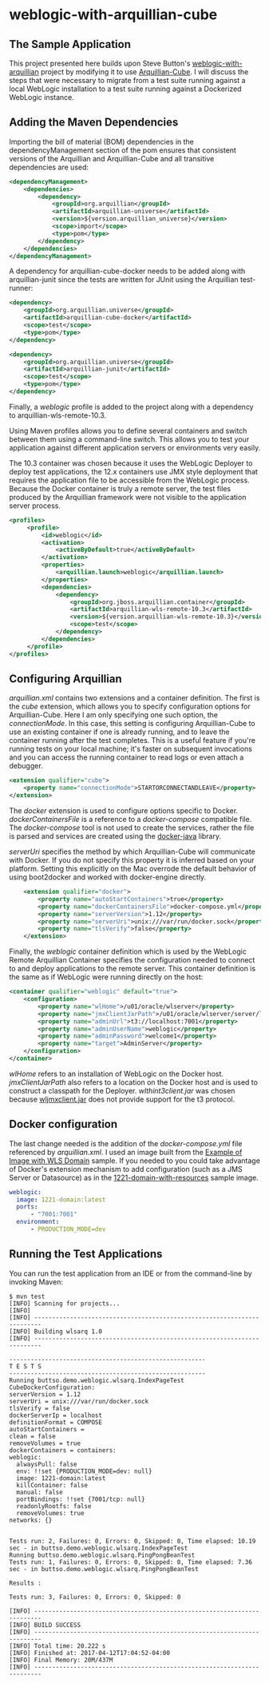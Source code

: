# weblogic-with-arquillian-cube

## The Sample Application
This project presented here builds upon Steve Button's [weblogic-with-arquillian](https://github.com/buttso/weblogic-with-arquillian) project by modifying it to use [Arquillian-Cube](http://arquillian.org/arquillian-cube/). I will discuss the steps that were necessary to migrate from a test suite running against a local WebLogic installation to a test suite running against a Dockerized WebLogic instance. 

## Adding the Maven Dependencies
Importing the bill of material (BOM) dependencies in the dependencyManagement section of the pom ensures that consistent versions of the Arquillian and Arquillian-Cube and all transitive dependencies are used:
```xml
<dependencyManagement>
    <dependencies>
        <dependency>
            <groupId>org.arquillian</groupId>
            <artifactId>arquillian-universe</artifactId>
            <version>${version.arquillian_universe}</version>
            <scope>import</scope>
            <type>pom</type>
        </dependency>
    </dependencies>
</dependencyManagement>
```

A dependency for arquillian-cube-docker needs to be added along with arquillian-junit since the tests are written for JUnit using the Arquillian test-runner:
```xml
<dependency>
    <groupId>org.arquillian.universe</groupId>
    <artifactId>arquillian-cube-docker</artifactId>
    <scope>test</scope>
    <type>pom</type>
</dependency>

<dependency>
    <groupId>org.arquillian.universe</groupId>
    <artifactId>arquillian-junit</artifactId>
    <scope>test</scope>
    <type>pom</type>
</dependency>
```

Finally, a *weblogic* profile is added to the project along with a dependency to arquillian-wls-remote-10.3.

Using Maven profiles allows you to define several containers and switch between them using a command-line switch. This allows you to test your application against different application servers or environments very easily.

The 10.3 container was chosen because it uses the WebLogic Deployer to deploy test applications, the 12.x containers use JMX style deployment that requires the application file to be accessible from the WebLogic process. Because the Docker container is truly a remote server, the test files produced by the Arquillian framework were not visible to the application server process.

```xml
<profiles>
     <profile>
         <id>weblogic</id>
         <activation>
             <activeByDefault>true</activeByDefault>
         </activation>
         <properties>
             <arquillian.launch>weblogic</arquillian.launch>
         </properties>
         <dependencies>
             <dependency>
                 <groupId>org.jboss.arquillian.container</groupId>
                 <artifactId>arquillian-wls-remote-10.3</artifactId>
                 <version>${version.arquillian-wls-remote-10.3}</version>
                 <scope>test</scope>
             </dependency>
         </dependencies>
     </profile>
</profiles>     
```
## Configuring Arquillian
*arquillian.xml* contains two extensions and a container definition. The first is the *cube* extension, which allows you to specify configuration options for Arquillian-Cube. Here I am only specifying one such option, the *connectionMode*. In this case, this setting is configuring Arquillian-Cube to use an existing container if one is already running, and to leave the container running after the test completes. This is a useful feature if you're running tests on your local machine; it's faster on subsequent invocations and you can access the running container to read logs or even attach a debugger.
```xml
<extension qualifier="cube">
    <property name="connectionMode">STARTORCONNECTANDLEAVE</property>
</extension>
```  
The *docker* extension is used to configure options specific to Docker. *dockerContainersFile* is a reference to a *docker-compose* compatible file. The *docker-compose* tool is not used to create the services, rather the file is parsed and services are created using the [docker-java](https://github.com/docker-java/docker-java) library.

*serverUri* specifies the method by which Arquillian-Cube will communicate with Docker. If you do not specify this property it is inferred based on your platform. Setting this explicitly on the Mac overrode the default behavior of using boot2docker and worked with docker-engine directly.  

```xml
    <extension qualifier="docker">
        <property name="autoStartContainers">true</property>
        <property name="dockerContainersFile">docker-compose.yml</property>
        <property name="serverVersion">1.12</property>
        <property name="serverUri">unix:///var/run/docker.sock</property>
        <property name="tlsVerify">false</property>
    </extension>
```

Finally, the *weblogic* container definition which is used by the WebLogic Remote Arquillian Container specifies the configuration needed to connect to and deploy applications to the remote server. This container definition is the same as if WebLogic were running directly on the host:
```xml
<container qualifier="weblogic" default="true">
    <configuration>
        <property name="wlHome">/u01/oracle/wlserver</property>
        <property name="jmxClientJarPath">/u01/oracle/wlserver/server/lib/wlthint3client.jar</property>
        <property name="adminUrl">t3://localhost:7001</property>
        <property name="adminUserName">weblogic</property>
        <property name="adminPassword">welcome1</property>
        <property name="target">AdminServer</property>
    </configuration>
</container>
```

*wlHome* refers to an installation of WebLogic on the Docker host. *jmxClientJarPath* also refers to a location on the Docker host and is used to construct a classpath for the Deployer. *wlthint3client.jar* was chosen because [wljmxclient.jar](https://docs.oracle.com/middleware/12212/wls/SACLT/basics.htm#SACLT123) does not provide support for the t3 protocol.  

## Docker configuration
The last change needed is the addition of the *docker-compose.yml* file referenced by *arquillian.xml*. I used an image built from the [Example of Image with WLS Domain](https://github.com/oracle/docker-images/tree/master/OracleWebLogic/samples/1221-domain) sample. If you needed to you could take advantage of Docker's extension mechanism to add configuration (such as a JMS Server or Datasource) as in the [1221-domain-with-resources](https://github.com/oracle/docker-images/tree/master/OracleWebLogic/samples/1221-domain-with-resources) sample image.

```yml
weblogic:
  image: 1221-domain:latest
  ports:
      - "7001:7001"
  environment:
      - PRODUCTION_MODE=dev
```
## Running the Test Applications
You can run the test application from an IDE or from the command-line by invoking Maven:

  ```
  $ mvn test
[INFO] Scanning for projects...
[INFO]                                                                         
[INFO] ------------------------------------------------------------------------
[INFO] Building wlsarq 1.0
[INFO] ------------------------------------------------------------------------

-------------------------------------------------------
 T E S T S
-------------------------------------------------------
Running buttso.demo.weblogic.wlsarq.IndexPageTest
CubeDockerConfiguration:
  serverVersion = 1.12
  serverUri = unix:///var/run/docker.sock
  tlsVerify = false
  dockerServerIp = localhost
  definitionFormat = COMPOSE
  autoStartContainers =
  clean = false
  removeVolumes = true
  dockerContainers = containers:
  weblogic:
    alwaysPull: false
    env: !!set {PRODUCTION_MODE=dev: null}
    image: 1221-domain:latest
    killContainer: false
    manual: false
    portBindings: !!set {7001/tcp: null}
    readonlyRootfs: false
    removeVolumes: true
networks: {}


Tests run: 2, Failures: 0, Errors: 0, Skipped: 0, Time elapsed: 10.19 sec - in buttso.demo.weblogic.wlsarq.IndexPageTest
Running buttso.demo.weblogic.wlsarq.PingPongBeanTest
Tests run: 1, Failures: 0, Errors: 0, Skipped: 0, Time elapsed: 7.36 sec - in buttso.demo.weblogic.wlsarq.PingPongBeanTest

Results :

Tests run: 3, Failures: 0, Errors: 0, Skipped: 0

[INFO] ------------------------------------------------------------------------
[INFO] BUILD SUCCESS
[INFO] ------------------------------------------------------------------------
[INFO] Total time: 20.222 s
[INFO] Finished at: 2017-04-12T17:04:52-04:00
[INFO] Final Memory: 20M/437M
[INFO] ------------------------------------------------------------------------

  ```
